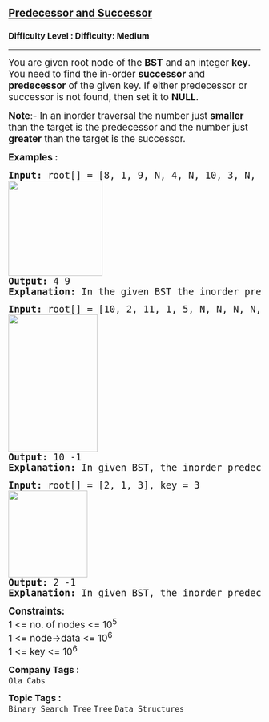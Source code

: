 <h2><a href="https://www.geeksforgeeks.org/problems/predecessor-and-successor/1?page=2&category=Tree&sortBy=submissions">Predecessor and Successor</a></h2><h3>Difficulty Level : Difficulty: Medium</h3><hr><div class="problems_problem_content__Xm_eO"><p><span style="font-size: 14pt;">You are given root node of the <strong>BST</strong> and an integer <strong>key</strong>. You need to find the in-order <strong>successor</strong> and <strong>predecessor</strong> of the given key. If either predecessor or successor is not found, then set it to <strong>NULL</strong>.</span></p>
<p><span style="font-size: 14pt;"><strong>Note</strong>:- In an inorder traversal the number just <strong>smaller</strong> than the target is the predecessor and the number just <strong>greater</strong> than the target is the successor.&nbsp;</span></p>
<p><span style="font-size: 14pt;"><strong>Examples :</strong></span></p>
<pre><span style="font-size: 14pt;"><strong>Input: </strong>root[] = [8, 1, 9, N, 4, N, 10, 3, N, N, N], key = 8<br><img src="https://media.geeksforgeeks.org/img-practice/prod/addEditProblem/700614/Web/Other/blobid4_1746526041.webp" width="188" height="190">
<strong>Output: </strong>4 9<strong>
Explanation: </strong>In the given BST the inorder predecessor of 8 is 4 and inorder successor of 8 is 9.</span></pre>
<pre><span style="font-size: 14pt;"><strong>Input: </strong>root[] = [10, 2, 11, 1, 5, N, N, N, N, 3, 6, N, 4, N, N], key = 11<br><img src="https://media.geeksforgeeks.org/img-practice/prod/addEditProblem/700614/Web/Other/blobid6_1746526133.webp" width="178" height="274">
<strong>Output: </strong>10 -1<strong>
Explanation: </strong>In given BST, the inorder predecessor of 11 is 10 whereas it does not have any inorder successor.</span></pre>
<pre><span style="font-size: 14pt;"><strong style="font-size: 14pt;">Input: </strong><span style="font-size: 14pt;">root[] = [2, 1, 3], key = 3<br><img src="https://media.geeksforgeeks.org/img-practice/prod/addEditProblem/700614/Web/Other/blobid7_1746526171.webp" width="158" height="173">
</span><strong style="font-size: 14pt;">Output: </strong><span style="font-size: 14pt;">2 -1<br></span><span style="font-size: 18.6667px;"><strong>Explanation:</strong> In given BST, the inorder predecessor of 3 is 2 whereas it does not have any inorder successor.</span></span></pre>
<p><span style="font-size: 14pt;"><strong>Constraints:&nbsp;</strong><br>1 &lt;= no. of nodes &lt;= 10<sup>5<br></sup>1 &lt;= node-&gt;data &lt;= 10<sup>6</sup><sup><br></sup></span><span style="font-size: 14pt;">1 &lt;= key &lt;= 10<sup>6</sup></span></p></div><p><span style=font-size:18px><strong>Company Tags : </strong><br><code>Ola Cabs</code>&nbsp;<br><p><span style=font-size:18px><strong>Topic Tags : </strong><br><code>Binary Search Tree</code>&nbsp;<code>Tree</code>&nbsp;<code>Data Structures</code>&nbsp;
